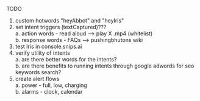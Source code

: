 <!-- Use the JS information contained at the followint link: 
[listening for intents over mqtt using javascript](https://snips.gitbook.io/tutorials/t/technical-guides/listening-to-intents-over-mqtt-using-javascript)"
-->

TODO

1. custom hotwords "heyAbbot" and "heyIris"
2. set intent triggers (textCaptured)???
<br />a. action words - read aloud --> play X .mp4 (whitelist)
<br />b. response words - FAQs --> pushingbhutons wiki
3. test Iris in console.snips.ai
4. verify utility of intents
<br />a. are there better words for the intents? 
<br />b. are there benefits to running intents through google adwords for seo keywords search?
5. create alert flows
<br />a. power - full, low, charging
<br />b. alarms - clock, calendar
